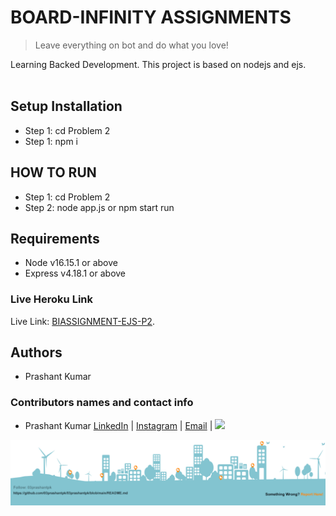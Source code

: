 # BOARD-INFINITY ASSIGNMENTS

> Leave everything on bot and do what you love!

Learning Backed Development.
This project is based on nodejs and ejs.
<br><br>

## Setup Installation

- Step 1: cd Problem 2
- Step 1: npm i

## HOW TO RUN

- Step 1: cd Problem 2
- Step 2: node app.js or npm start run

## Requirements 
- Node v16.15.1 or above
- Express v4.18.1 or above


### Live Heroku Link

Live Link:  [BIASSIGNMENT-EJS-P2](https://biassignments.herokuapp.com/).

## Authors

- Prashant Kumar 


### Contributors names and contact info

-   Prashant Kumar [LinkedIn](https://www.linkedin.com/in/03prashantpk/) | [Instagram](https://instagram.com/prashantpkumar) | [Email](https://tinyurl.com/mailPK) | ![](https://komarev.com/ghpvc/?username=03prashantpk&color=red)<br>


<a href="https://www.linkedin.com/in/03prashantpk/">

![](https://github.com/03prashantpk/03prashantpk/blob/main/assets/footer2.png)

</a>
